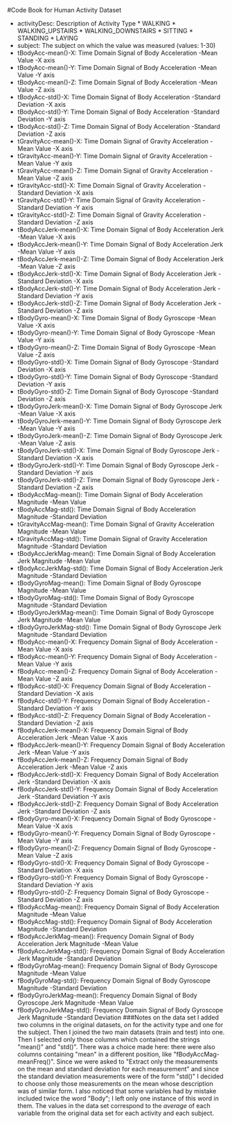 #Code Book for Human Activity Dataset
* activityDesc: 			Description of Activity Type
      * WALKING
      * WALKING_UPSTAIRS
      * WALKING_DOWNSTAIRS
      * SITTING
      * STANDING
      * LAYING
* subject:					The subject on which the value was measured (values: 1-30)
* tBodyAcc-mean()-X: 		Time Domain Signal of Body Acceleration -Mean Value -X axis
* tBodyAcc-mean()-Y: 		Time Domain Signal of Body Acceleration -Mean Value -Y axis
* tBodyAcc-mean()-Z: 		Time Domain Signal of Body Acceleration -Mean Value -Z axis
* tBodyAcc-std()-X: 		Time Domain Signal of Body Acceleration -Standard Deviation -X axis
* tBodyAcc-std()-Y: 		Time Domain Signal of Body Acceleration -Standard Deviation -Y axis
* tBodyAcc-std()-Z: 		Time Domain Signal of Body Acceleration -Standard Deviation -Z axis
* tGravityAcc-mean()-X: 	Time Domain Signal of Gravity Acceleration -Mean Value -X axis
* tGravityAcc-mean()-Y: 	Time Domain Signal of Gravity Acceleration -Mean Value -Y axis
* tGravityAcc-mean()-Z: 	Time Domain Signal of Gravity Acceleration -Mean Value -Z axis
* tGravityAcc-std()-X: 		Time Domain Signal of Gravity Acceleration -Standard Deviation -X axis
* tGravityAcc-std()-Y: 		Time Domain Signal of Gravity Acceleration -Standard Deviation -Y axis
* tGravityAcc-std()-Z: 		Time Domain Signal of Gravity Acceleration -Standard Deviation -Z axis
* tBodyAccJerk-mean()-X: 	Time Domain Signal of Body Acceleration Jerk -Mean Value -X axis
* tBodyAccJerk-mean()-Y: 	Time Domain Signal of Body Acceleration Jerk -Mean Value -Y axis
* tBodyAccJerk-mean()-Z: 	Time Domain Signal of Body Acceleration Jerk -Mean Value -Z axis
* tBodyAccJerk-std()-X: 	Time Domain Signal of Body Acceleration Jerk -Standard Deviation -X axis
* tBodyAccJerk-std()-Y: 	Time Domain Signal of Body Acceleration Jerk -Standard Deviation -Y axis
* tBodyAccJerk-std()-Z: 	Time Domain Signal of Body Acceleration Jerk -Standard Deviation -Z axis
* tBodyGyro-mean()-X: 		Time Domain Signal of Body Gyroscope -Mean Value -X axis
* tBodyGyro-mean()-Y: 		Time Domain Signal of Body Gyroscope -Mean Value -Y axis
* tBodyGyro-mean()-Z: 		Time Domain Signal of Body Gyroscope -Mean Value -Z axis
* tBodyGyro-std()-X: 		Time Domain Signal of Body Gyroscope -Standard Deviation -X axis
* tBodyGyro-std()-Y: 		Time Domain Signal of Body Gyroscope -Standard Deviation -Y axis
* tBodyGyro-std()-Z: 		Time Domain Signal of Body Gyroscope -Standard Deviation -Z axis
* tBodyGyroJerk-mean()-X: 	Time Domain Signal of Body Gyroscope Jerk -Mean Value -X axis
* tBodyGyroJerk-mean()-Y: 	Time Domain Signal of Body Gyroscope Jerk -Mean Value -Y axis
* tBodyGyroJerk-mean()-Z: 	Time Domain Signal of Body Gyroscope Jerk -Mean Value -Z axis
* tBodyGyroJerk-std()-X: 	Time Domain Signal of Body Gyroscope Jerk -Standard Deviation -X axis
* tBodyGyroJerk-std()-Y: 	Time Domain Signal of Body Gyroscope Jerk -Standard Deviation -Y axis
* tBodyGyroJerk-std()-Z: 	Time Domain Signal of Body Gyroscope Jerk -Standard Deviation -Z axis
* tBodyAccMag-mean(): 		Time Domain Signal of Body Acceleration Magnitude -Mean Value
* tBodyAccMag-std(): 		Time Domain Signal of Body Acceleration Magnitude -Standard Deviation
* tGravityAccMag-mean(): 	Time Domain Signal of Gravity Acceleration Magnitude -Mean Value
* tGravityAccMag-std(): 	Time Domain Signal of Gravity Acceleration Magnitude -Standard Deviation
* tBodyAccJerkMag-mean(): 	Time Domain Signal of Body Acceleration Jerk Magnitude -Mean Value
* tBodyAccJerkMag-std(): 	Time Domain Signal of Body Acceleration Jerk Magnitude -Standard Deviation
* tBodyGyroMag-mean(): 		Time Domain Signal of Body Gyroscope Magnitude -Mean Value
* tBodyGyroMag-std(): 		Time Domain Signal of Body Gyroscope Magnitude -Standard Deviation
* tBodyGyroJerkMag-mean(): 	Time Domain Signal of Body Gyroscope Jerk Magnitude -Mean Value
* tBodyGyroJerkMag-std(): 	Time Domain Signal of Body Gyroscope Jerk Magnitude -Standard Deviation
* fBodyAcc-mean()-X: 		Frequency Domain Signal of Body Acceleration -Mean Value -X axis
* fBodyAcc-mean()-Y: 		Frequency Domain Signal of Body Acceleration -Mean Value -Y axis
* fBodyAcc-mean()-Z: 		Frequency Domain Signal of Body Acceleration -Mean Value -Z axis
* fBodyAcc-std()-X: 		Frequency Domain Signal of Body Acceleration -Standard Deviation -X axis
* fBodyAcc-std()-Y: 		Frequency Domain Signal of Body Acceleration -Standard Deviation -Y axis
* fBodyAcc-std()-Z: 		Frequency Domain Signal of Body Acceleration -Standard Deviation -Z axis
* fBodyAccJerk-mean()-X: 	Frequency Domain Signal of Body Acceleration Jerk -Mean Value -X axis
* fBodyAccJerk-mean()-Y: 	Frequency Domain Signal of Body Acceleration Jerk -Mean Value -Y axis
* fBodyAccJerk-mean()-Z: 	Frequency Domain Signal of Body Acceleration Jerk -Mean Value -Z axis
* fBodyAccJerk-std()-X: 	Frequency Domain Signal of Body Acceleration Jerk -Standard Deviation -X axis
* fBodyAccJerk-std()-Y: 	Frequency Domain Signal of Body Acceleration Jerk -Standard Deviation -Y axis
* fBodyAccJerk-std()-Z: 	Frequency Domain Signal of Body Acceleration Jerk -Standard Deviation -Z axis
* fBodyGyro-mean()-X: 		Frequency Domain Signal of Body Gyroscope -Mean Value -X axis
* fBodyGyro-mean()-Y: 		Frequency Domain Signal of Body Gyroscope -Mean Value -Y axis
* fBodyGyro-mean()-Z: 		Frequency Domain Signal of Body Gyroscope -Mean Value -Z axis
* fBodyGyro-std()-X: 		Frequency Domain Signal of Body Gyroscope -Standard Deviation -X axis
* fBodyGyro-std()-Y: 		Frequency Domain Signal of Body Gyroscope -Standard Deviation -Y axis
* fBodyGyro-std()-Z: 		Frequency Domain Signal of Body Gyroscope -Standard Deviation -Z axis
* fBodyAccMag-mean(): 		Frequency Domain Signal of Body Acceleration Magnitude -Mean Value
* fBodyAccMag-std(): 		Frequency Domain Signal of Body Acceleration Magnitude -Standard Deviation
* fBodyAccJerkMag-mean(): 	Frequency Domain Signal of Body Acceleration Jerk Magnitude -Mean Value
* fBodyAccJerkMag-std(): 	Frequency Domain Signal of Body Acceleration Jerk Magnitude -Standard Deviation
* fBodyGyroMag-mean(): 		Frequency Domain Signal of Body Gyroscope Magnitude -Mean Value
* fBodyGyroMag-std(): 		Frequency Domain Signal of Body Gyroscope Magnitude -Standard Deviation
* fBodyGyroJerkMag-mean(): 	Frequency Domain Signal of Body Gyroscope Jerk Magnitude -Mean Value
* fBodyGyroJerkMag-std(): 	Frequency Domain Signal of Body Gyroscope Jerk Magnitude -Standard Deviation
###Notes on the data set
I added two columns in the original datasets, on for the activity type and one for the subject. 
Then I joined the two main datasets (train and test) into one.
Then I selected only those columns which contained the strings "mean()" and "std()". There was a choice made here:
there were also columns containing "mean" in a different position, like "fBodyAccMag-meanFreq()". Since we
were asked to "Extract only the measurements on the mean and standard deviation for each measurement"
and since the standard deviation measurements were of the form "std()" I decided to choose only those
measurements on the mean whose description was of similar form.
I also noticed that some variables had by mistake included twice the word "Body"; I left only one instance of this
word in them.
The values in the data set correspond to the *average* of each variable from the original data set for each 
activity and each subject.